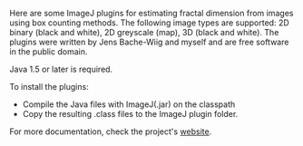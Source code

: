 Here are some ImageJ plugins for estimating fractal dimension from images using box counting methods. 
The following image types are supported: 2D binary (black and white), 2D greyscale (map), 3D (black and white).
The plugins were written by Jens Bache-Wiig and myself and are free software in the public domain.

Java 1.5 or later is required.

To install the plugins: 
 - Compile the Java files with ImageJ(.jar) on the classpath
 - Copy the resulting .class files to the ImageJ plugin folder.

For more documentation, check the project's [website](http://www.pvv.org/~perchrh/imagej/fractal.html).
